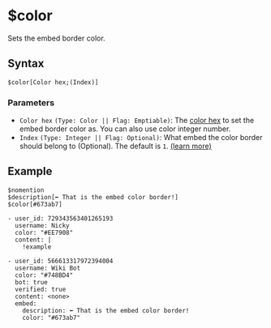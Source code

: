 # $color
Sets the embed border color.

## Syntax
```
$color[Color hex;(Index)]
```

### Parameters
- `Color hex` `(Type: Color || Flag: Emptiable)`: The [color hex](https://htmlcolorcodes.com/color-picker) to set the embed border color as. You can also use color integer number.
- `Index` `(Type: Integer || Flag: Optional)`: What embed the color border should belong to (Optional). The default is `1`. [(learn more)](../resources/embedIndexes.md)

## Example
```
$nomention
$description[⬅️ That is the embed color border!]
$color[#673ab7]
```
``` discord yaml
- user_id: 729343563401265193
  username: Nicky
  color: "#EE7908"
  content: |
    !example

- user_id: 566613317972394004
  username: Wiki Bot
  color: "#748BD4"
  bot: true
  verified: true
  content: <none>
  embed:
    description: ⬅️ That is the embed color border!
    color: "#673ab7"
```
